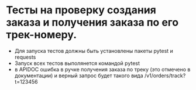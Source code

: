 # Тесты на проверку создания заказа и получения заказа по его трек-номеру.
- Для запуска тестов должны быть установлены пакеты pytest и requests
- Запуск всех тестов выполянется командой pytest
- в APIDOC ошибка в ручке получения заказа по треку (это отмечено в документации) и верный запрос будет такого вида /v1/orders/track?t=123456
